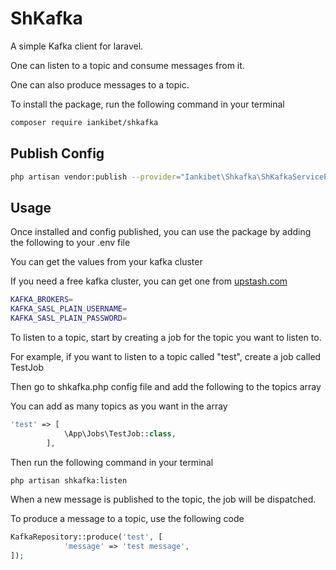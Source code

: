 # ShKafka

A simple Kafka client for laravel.

One can listen to a topic and consume messages from it.

One can also produce messages to a topic.

To install the package, run the following command in your terminal

```bash
composer require iankibet/shkafka
```

## Publish Config

```bash
php artisan vendor:publish --provider="Iankibet\Shkafka\ShKafkaServiceProvider"
```

## Usage

Once installed and config published, you can use the package by adding the following to your .env file

You can get the values from your kafka cluster

If you need a free kafka cluster, you can get one from [upstash.com](https://upstash.com/)

```bash
KAFKA_BROKERS=
KAFKA_SASL_PLAIN_USERNAME=
KAFKA_SASL_PLAIN_PASSWORD=
```

To listen to a topic, start by creating a job for the topic you want to listen to.

For example, if you want to listen to a topic called "test", create a job called TestJob

Then go to shkafka.php config file and add the following to the topics array

You can add as many topics as you want in the array

```php
'test' => [
            \App\Jobs\TestJob::class,
        ],
```

Then run the following command in your terminal

```bash
php artisan shkafka:listen
```

When a new message is published to the topic, the job will be dispatched.

To produce a message to a topic, use the following code

```php
KafkaRepository::produce('test', [
            'message' => 'test message',
]);
```
